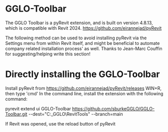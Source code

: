 # GGLO-Toolbar

The GGLO Toolbar is a pyRevit extension, and is built on version 4.8.13, which is compatible with Revit 2024.
  https://github.com/eirannejad/pyRevit

The following method can be used to avoid installing pyRevit via the Settings menu from within Revit itself, and might be beneficial to automate company related installation process' as well. Thanks to Jean-Marc Couffin for suggesting/helping write this section!

# Directly installing the GGLO-Toolbar
Install pyRevit from https://github.com/eirannejad/pyRevit/releases
WIN+R, then type 'cmd'
In the command line, install the extension with the following command:
  
pyrevit extend ui GGLO-Toolbar https://github.com/sburkeGGLO/GGLO-Toolbar.git --dest="C:\_GGLO\RevitTools" --branch=main
  
  If Revit was opened, use the reload button of pyRevit
